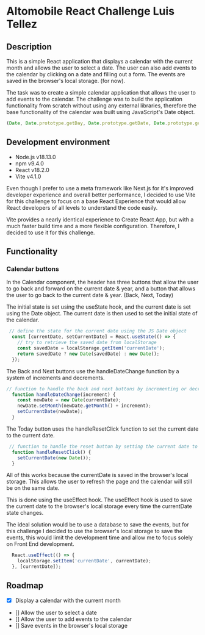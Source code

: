 # Altomobile React Challenge Luis Tellez

## Description

This is a simple React application that displays a calendar with the current month and allows the user to select a date. The user can also add events to the calendar by clicking on a date and filling out a form. The events are saved in the browser's local storage. (for now).

The task was to create a simple calendar application that allows the user to add events to the calendar. The challenge was to build the application functionality from scratch without using any external libraries, therefore the base functionality of the calendar was built using JavaScript's Date object. 

```javascript
(Date, Date.prototype.getDay, Date.prototype.getDate, Date.prototype.getMonth, Date.prototype.getFullYear, Date.prototype.setDate, Date.prototype.setMonth, Date.prototype.setFullYear, Date.prototype.toLocaleDateString, Date.prototype.toLocaleS)
```

## Development environment

- Node.js v18.13.0
- npm v9.4.0
- React v18.2.0
- Vite v4.1.0

Even though I prefer to use a meta framework like Next.js for it's improved developer experience and overall better performance, I decided to use Vite for this challenge to focus on a base React Experience that would allow React developers of all levels to understand the code easily.

Vite provides a nearly identical experience to Create React App, but with a much faster build time and a more flexible configuration. Therefore, I decided to use it for this challenge.

## Functionality

### Calendar buttons
In the Calendar component, the header has three buttons that allow the user to go back and forward on the current date & year, and a button that allows the user to go back to the current date & year. (Back, Next, Today)

The initial state is set using the useState hook, and the current date is set using the Date object. The current date is then used to set the initial state of the calendar.

```javascript
 // define the state for the current date using the JS Date object
  const [currentDate, setCurrentDate] = React.useState(() => {
    // try to retrieve the saved date from localStorage
    const savedDate = localStorage.getItem('currentDate');
    return savedDate ? new Date(savedDate) : new Date();
  });
``` 

The Back and Next buttons use the handleDateChange function by a system of increments and decrements.

```javascript
// function to handle the back and next buttons by incrementing or decrementing the month by 1 (increment = -1 or 1)
  function handleDateChange(increment) {
    const newDate = new Date(currentDate);
    newDate.setMonth(newDate.getMonth() + increment);
    setCurrentDate(newDate);
  }
``` 

The Today button uses the handleResetClick function to set the current date to the current date.

```javascript
 // function to handle the reset button by setting the current date to today
  function handleResetClick() {
    setCurrentDate(new Date());
  }
``` 

All of this works because the currentDate is saved in the browser's local storage. This allows the user to refresh the page and the calendar will still be on the same date.

This is done using the useEffect hook. The useEffect hook is used to save the current date to the browser's local storage every time the currentDate state changes.

The ideal solution would be to use a database to save the events, but for this challenge I decided to use the browser's local storage to save the events, this would limit the development time and allow me to focus solely on Front End development.

```javascript
  React.useEffect(() => {
    localStorage.setItem('currentDate', currentDate);
  }, [currentDate]);
``` 



## Roadmap

- [X] Display a calendar with the current month
- [] Allow the user to select a date
- [] Allow the user to add events to the calendar
- [] Save events in the browser's local storage
